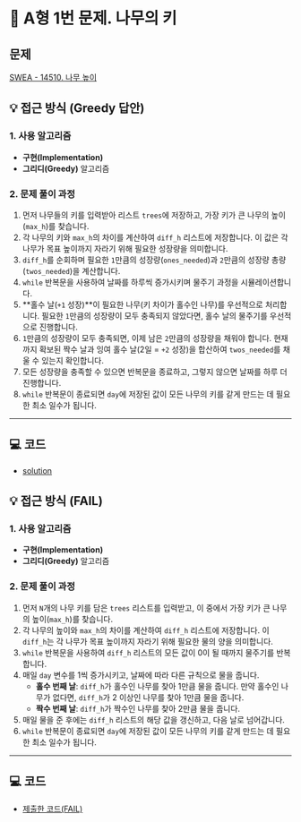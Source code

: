 # 📝 A형 1번 문제. 나무의 키

## 문제
[SWEA - 14510. 나무 높이](https://swexpertacademy.com/main/code/userProblem/userProblemDetail.do?contestProbId=AYFofW8qpXYDFAR4&categoryId=AYFofW8qpXYDFAR4&categoryType=CODE&&&)


## 💡 접근 방식 (Greedy 답안)

### 1. 사용 알고리즘
* **구현(Implementation)**
* **그리디(Greedy)** 알고리즘

### 2. 문제 풀이 과정
1.  먼저 나무들의 키를 입력받아 리스트 `trees`에 저장하고, 가장 키가 큰 나무의 높이(`max_h`)를 찾습니다.
2.  각 나무의 키와 `max_h`의 차이를 계산하여 `diff_h` 리스트에 저장합니다. 이 값은 각 나무가 목표 높이까지 자라기 위해 필요한 성장량을 의미합니다.
3.  `diff_h`를 순회하며 필요한 `1`만큼의 성장량(`ones_needed`)과 `2`만큼의 성장량 총량(`twos_needed`)을 계산합니다.
4.  `while` 반복문을 사용하여 날짜를 하루씩 증가시키며 물주기 과정을 시뮬레이션합니다.
5.  **홀수 날(`+1` 성장)**이 필요한 나무(키 차이가 홀수인 나무)를 우선적으로 처리합니다. 필요한 `1`만큼의 성장량이 모두 충족되지 않았다면, 홀수 날의 물주기를 우선적으로 진행합니다.
6.  `1`만큼의 성장량이 모두 충족되면, 이제 남은 `2`만큼의 성장량을 채워야 합니다. 현재까지 확보된 짝수 날과 잉여 홀수 날(2일 = `+2` 성장)을 합산하여 `twos_needed`를 채울 수 있는지 확인합니다.
7.  모든 성장량을 충족할 수 있으면 반복문을 종료하고, 그렇지 않으면 날짜를 하루 더 진행합니다.
8.  `while` 반복문이 종료되면 `day`에 저장된 값이 모든 나무의 키를 같게 만드는 데 필요한 최소 일수가 됩니다.

---
## 💻 코드
* [solution](sol_greedy.py)



## 💡 접근 방식 (FAIL)

### 1. 사용 알고리즘
* **구현(Implementation)**
* **그리디(Greedy)** 알고리즘

### 2. 문제 풀이 과정
1.  먼저 `N`개의 나무 키를 담은 `trees` 리스트를 입력받고, 이 중에서 가장 키가 큰 나무의 높이(`max_h`)를 찾습니다.
2.  각 나무의 높이와 `max_h`의 차이를 계산하여 `diff_h` 리스트에 저장합니다. 이 `diff_h`는 각 나무가 목표 높이까지 자라기 위해 필요한 물의 양을 의미합니다.
3.  `while` 반복문을 사용하여 `diff_h` 리스트의 모든 값이 0이 될 때까지 물주기를 반복합니다.
4.  매일 `day` 변수를 1씩 증가시키고, 날짜에 따라 다른 규칙으로 물을 줍니다.
    * **홀수 번째 날**: `diff_h`가 홀수인 나무를 찾아 1만큼 물을 줍니다. 만약 홀수인 나무가 없다면, `diff_h`가 2 이상인 나무를 찾아 1만큼 물을 줍니다.
    * **짝수 번째 날**: `diff_h`가 짝수인 나무를 찾아 2만큼 물을 줍니다.
5.  매일 물을 준 후에는 `diff_h` 리스트의 해당 값을 갱신하고, 다음 날로 넘어갑니다.
6.  `while` 반복문이 종료되면 `day`에 저장된 값이 모든 나무의 키를 같게 만드는 데 필요한 최소 일수가 됩니다.

---

## 💻 코드
* [제출한 코드(FAIL)](submit.py)